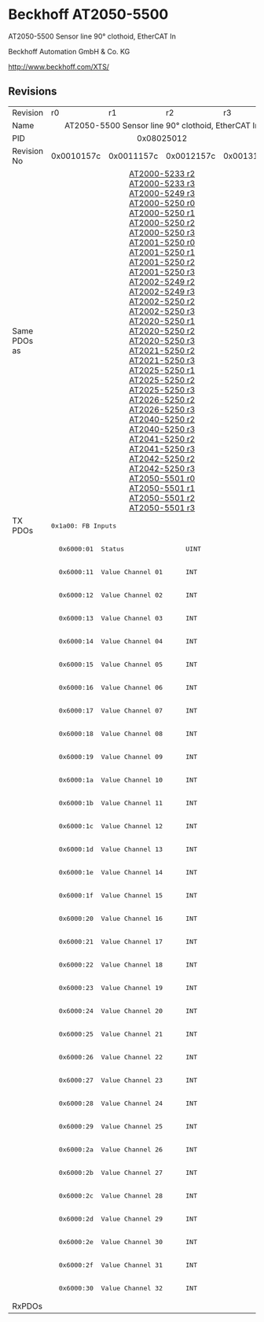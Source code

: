 # Beckhoff AT2050-5500

AT2050-5500 Sensor line 90° clothoid, EtherCAT In

Beckhoff Automation GmbH & Co. KG

http://www.beckhoff.com/XTS/

## Revisions
<table>
<tr>
<td>Revision</td>
<td>r0</td>
<td>r1</td>
<td>r2</td>
<td>r3</td>
</tr>
<tr>
<td>Name</td>
<td colspan=4 align="center">AT2050-5500 Sensor line 90° clothoid, EtherCAT In</td>
</tr>
<tr>
<td>PID</td>
<td colspan=4 align="center">0x08025012</td>
</tr>
<tr>
<td>Revision No</td>
<td>0x0010157c</td>
<td>0x0011157c</td>
<td>0x0012157c</td>
<td>0x0013157c</td>
</tr>
<tr>
<td>Same PDOs as</td>
<td colspan=4 align="center"><a href="AT2000-5233.md">AT2000-5233 r2</a><br/><a href="AT2000-5233.md">AT2000-5233 r3</a><br/><a href="AT2000-5249.md">AT2000-5249 r3</a><br/><a href="AT2000-5250.md">AT2000-5250 r0</a><br/><a href="AT2000-5250.md">AT2000-5250 r1</a><br/><a href="AT2000-5250.md">AT2000-5250 r2</a><br/><a href="AT2000-5250.md">AT2000-5250 r3</a><br/><a href="AT2001-5250.md">AT2001-5250 r0</a><br/><a href="AT2001-5250.md">AT2001-5250 r1</a><br/><a href="AT2001-5250.md">AT2001-5250 r2</a><br/><a href="AT2001-5250.md">AT2001-5250 r3</a><br/><a href="AT2002-5249.md">AT2002-5249 r2</a><br/><a href="AT2002-5249.md">AT2002-5249 r3</a><br/><a href="AT2002-5250.md">AT2002-5250 r2</a><br/><a href="AT2002-5250.md">AT2002-5250 r3</a><br/><a href="AT2020-5250.md">AT2020-5250 r1</a><br/><a href="AT2020-5250.md">AT2020-5250 r2</a><br/><a href="AT2020-5250.md">AT2020-5250 r3</a><br/><a href="AT2021-5250.md">AT2021-5250 r2</a><br/><a href="AT2021-5250.md">AT2021-5250 r3</a><br/><a href="AT2025-5250.md">AT2025-5250 r1</a><br/><a href="AT2025-5250.md">AT2025-5250 r2</a><br/><a href="AT2025-5250.md">AT2025-5250 r3</a><br/><a href="AT2026-5250.md">AT2026-5250 r2</a><br/><a href="AT2026-5250.md">AT2026-5250 r3</a><br/><a href="AT2040-5250.md">AT2040-5250 r2</a><br/><a href="AT2040-5250.md">AT2040-5250 r3</a><br/><a href="AT2041-5250.md">AT2041-5250 r2</a><br/><a href="AT2041-5250.md">AT2041-5250 r3</a><br/><a href="AT2042-5250.md">AT2042-5250 r2</a><br/><a href="AT2042-5250.md">AT2042-5250 r3</a><br/><a href="AT2050-5501.md">AT2050-5501 r0</a><br/><a href="AT2050-5501.md">AT2050-5501 r1</a><br/><a href="AT2050-5501.md">AT2050-5501 r2</a><br/><a href="AT2050-5501.md">AT2050-5501 r3</a></td>
</tr>
<tr>
<td rowspan=34 valign=top>TX PDOs</td>
<td colspan=4 align="left"><pre>0x1a00: FB Inputs</pre></td>
<td></td>
</tr>
<tr>
<td colspan=4 align="left"><pre>  0x6000:01  Status                UINT</pre></td>
</tr>
<tr>
<td colspan=4 align="left"><pre>  0x6000:11  Value Channel 01      INT</pre></td>
</tr>
<tr>
<td colspan=4 align="left"><pre>  0x6000:12  Value Channel 02      INT</pre></td>
</tr>
<tr>
<td colspan=4 align="left"><pre>  0x6000:13  Value Channel 03      INT</pre></td>
</tr>
<tr>
<td colspan=4 align="left"><pre>  0x6000:14  Value Channel 04      INT</pre></td>
</tr>
<tr>
<td colspan=4 align="left"><pre>  0x6000:15  Value Channel 05      INT</pre></td>
</tr>
<tr>
<td colspan=4 align="left"><pre>  0x6000:16  Value Channel 06      INT</pre></td>
</tr>
<tr>
<td colspan=4 align="left"><pre>  0x6000:17  Value Channel 07      INT</pre></td>
</tr>
<tr>
<td colspan=4 align="left"><pre>  0x6000:18  Value Channel 08      INT</pre></td>
</tr>
<tr>
<td colspan=4 align="left"><pre>  0x6000:19  Value Channel 09      INT</pre></td>
</tr>
<tr>
<td colspan=4 align="left"><pre>  0x6000:1a  Value Channel 10      INT</pre></td>
</tr>
<tr>
<td colspan=4 align="left"><pre>  0x6000:1b  Value Channel 11      INT</pre></td>
</tr>
<tr>
<td colspan=4 align="left"><pre>  0x6000:1c  Value Channel 12      INT</pre></td>
</tr>
<tr>
<td colspan=4 align="left"><pre>  0x6000:1d  Value Channel 13      INT</pre></td>
</tr>
<tr>
<td colspan=4 align="left"><pre>  0x6000:1e  Value Channel 14      INT</pre></td>
</tr>
<tr>
<td colspan=4 align="left"><pre>  0x6000:1f  Value Channel 15      INT</pre></td>
</tr>
<tr>
<td colspan=4 align="left"><pre>  0x6000:20  Value Channel 16      INT</pre></td>
</tr>
<tr>
<td colspan=4 align="left"><pre>  0x6000:21  Value Channel 17      INT</pre></td>
</tr>
<tr>
<td colspan=4 align="left"><pre>  0x6000:22  Value Channel 18      INT</pre></td>
</tr>
<tr>
<td colspan=4 align="left"><pre>  0x6000:23  Value Channel 19      INT</pre></td>
</tr>
<tr>
<td colspan=4 align="left"><pre>  0x6000:24  Value Channel 20      INT</pre></td>
</tr>
<tr>
<td colspan=4 align="left"><pre>  0x6000:25  Value Channel 21      INT</pre></td>
</tr>
<tr>
<td colspan=4 align="left"><pre>  0x6000:26  Value Channel 22      INT</pre></td>
</tr>
<tr>
<td colspan=4 align="left"><pre>  0x6000:27  Value Channel 23      INT</pre></td>
</tr>
<tr>
<td colspan=4 align="left"><pre>  0x6000:28  Value Channel 24      INT</pre></td>
</tr>
<tr>
<td colspan=4 align="left"><pre>  0x6000:29  Value Channel 25      INT</pre></td>
</tr>
<tr>
<td colspan=4 align="left"><pre>  0x6000:2a  Value Channel 26      INT</pre></td>
</tr>
<tr>
<td colspan=4 align="left"><pre>  0x6000:2b  Value Channel 27      INT</pre></td>
</tr>
<tr>
<td colspan=4 align="left"><pre>  0x6000:2c  Value Channel 28      INT</pre></td>
</tr>
<tr>
<td colspan=4 align="left"><pre>  0x6000:2d  Value Channel 29      INT</pre></td>
</tr>
<tr>
<td colspan=4 align="left"><pre>  0x6000:2e  Value Channel 30      INT</pre></td>
</tr>
<tr>
<td colspan=4 align="left"><pre>  0x6000:2f  Value Channel 31      INT</pre></td>
</tr>
<tr>
<td colspan=4 align="left"><pre>  0x6000:30  Value Channel 32      INT</pre></td>
</tr>
<tr>
<td>RxPDOs</td>
<td colspan=4 align="left"></td>
</tr>
</table>
